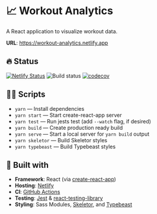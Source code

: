 # 📈 Workout Analytics

A React application to visualize workout data.

**URL**: https://workout-analytics.netlify.app

## 🔥 Status

[![Netlify Status](https://api.netlify.com/api/v1/badges/6edc21c6-07e8-4bb5-978b-7674ee04ddd5/deploy-status)](https://app.netlify.com/sites/workout-analytics/deploys) ![Build status](https://github.com/xdmorgan/workout-analytics/workflows/Main/badge.svg) [![codecov](https://codecov.io/gh/xdmorgan/workout-analytics/branch/main/graph/badge.svg?token=0PSV8858DV)](https://codecov.io/gh/xdmorgan/workout-analytics)

## 🏃‍♂️ Scripts

- `yarn` &mdash; Install dependencies
- `yarn start` &mdash; Start create-react-app server
- `yarn test` &mdash; Run jests test (add `--watch` flag, if desired)
- `yarn build` &mdash; Create production ready build
- `yarn serve` &mdash; Start a local server for `yarn build` output
- `yarn skeletor` &mdash; Build Skeletor styles
- `yarn typebeast` &mdash; Build Typebeast styles

## 🎨 Built with

- **Framework**: React (via [create-react-app](https://github.com/facebook/create-react-app))
- **Hosting**: [Netlify](https://www.netlify.com/)
- **CI**: [GitHub Actions](https://github.com/xdmorgan/workout-analytics/actions)
- **Testing**: [Jest](https://jestjs.io/) & [react-testing-library](https://testing-library.com/)
- **Styling**: Sass Modules, [Skeletor](https://www.npmjs.com/package/@skeletor/css), and [Typebeast](https://www.npmjs.com/package/typebeast)
